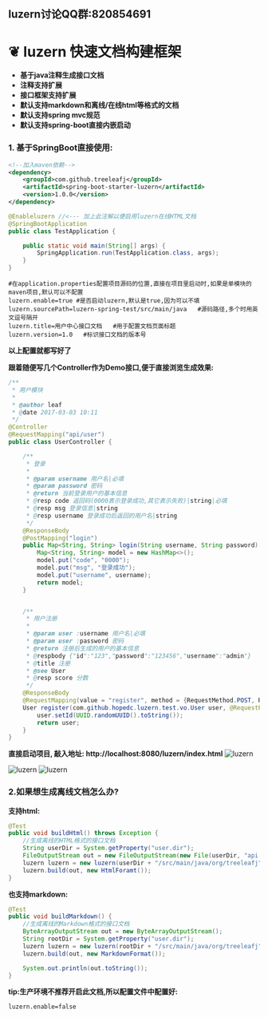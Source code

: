 ## luzern讨论QQ群:820854691

# ❦ luzern 快速文档构建框架

- **基于java注释生成接口文档**
- **注释支持扩展**
- **接口框架支持扩展**
- **默认支持markdown和离线/在线html等格式的文档**
- **默认支持spring mvc规范**
- **默认支持spring-boot直接内嵌启动**


### 1. 基于SpringBoot直接使用:
```xml
<!--加入maven依赖-->
<dependency>
    <groupId>com.github.treeleafj</groupId>
    <artifactId>spring-boot-starter-luzern</artifactId>
    <version>1.0.0</version>
</dependency>
```

```java
@Enableluzern //<--- 加上此注解以便启用luzern在线HTML文档
@SpringBootApplication
public class TestApplication {

    public static void main(String[] args) {
        SpringApplication.run(TestApplication.class, args);
    }
}
```

```
#在application.properties配置项目源码的位置,直接在项目里启动时,如果是单模块的maven项目,默认可以不配置
luzern.enable=true #是否启动luzern,默认是true,因为可以不填
luzern.sourcePath=luzern-spring-test/src/main/java   #源码路径,多个时用英文逗号隔开
luzern.title=用户中心接口文档   #用于配置文档页面标题
luzern.version=1.0   #标识接口文档的版本号
```

**以上配置就都写好了**

**跟着随便写几个Controller作为Demo接口,便于直接浏览生成效果:**
```java
/**
 * 用户模块
 *
 * @author leaf
 * @date 2017-03-03 10:11
 */
@Controller
@RequestMapping("api/user")
public class UserController {

    /**
     * 登录
     *
     * @param username 用户名|必填
     * @param password 密码
     * @return 当前登录用户的基本信息
     * @resp code 返回码(0000表示登录成功,其它表示失败)|string|必填
     * @resp msg 登录信息|string
     * @resp username 登录成功后返回的用户名|string
     */
    @ResponseBody
    @PostMapping("login")
    public Map<String, String> login(String username, String password) {
        Map<String, String> model = new HashMap<>();
        model.put("code", "0000");
        model.put("msg", "登录成功");
        model.put("username", username);
        return model;
    }


    /**
     * 用户注册
     *
     * @param user :username 用户名|必填
     * @param user :password 密码
     * @return 注册后生成的用户的基本信息
     * @respbody {"id":"123","password":"123456","username":"admin"}
     * @title 注册
     * @see User
     * @resp score 分数
     */
    @ResponseBody
    @RequestMapping(value = "register", method = {RequestMethod.POST, RequestMethod.PUT})
    User register(com.github.hopedc.luzern.test.vo.User user, @RequestParam(value = "abc", required = false)List<MultipartFile> list) {
        user.setId(UUID.randomUUID().toString());
        return user;
    }
}
```

**直接启动项目, 敲入地址: http://localhost:8080/luzern/index.html**
<img alt="luzern" src="https://raw.githubusercontent.com/treeleafj/luzern/master/doc/1.jpg">

<img alt="luzern" src="https://raw.githubusercontent.com/treeleafj/luzern/master/doc/2.jpg">

<img alt="luzern" src="https://raw.githubusercontent.com/treeleafj/luzern/master/doc/3.jpg">

### 2.如果想生成离线文档怎么办?
**支持html:**
```java
@Test
public void buildHtml() throws Exception {
    //生成离线的HTML格式的接口文档
    String userDir = System.getProperty("user.dir");
    FileOutputStream out = new FileOutputStream(new File(userDir, "api.html"));
    luzern luzern = new luzern(userDir + "/src/main/java/org/treeleafj", new SpringWebFramework());
    luzern.build(out, new HtmlForamt());
}
```

**也支持markdown:**
```java
@Test
public void buildMarkdown() {
    //生成离线的Markdown格式的接口文档
    ByteArrayOutputStream out = new ByteArrayOutputStream();
    String rootDir = System.getProperty("user.dir");
    luzern luzern = new luzern(rootDir + "/src/main/java/org/treeleafj", new SpringWebFramework());
    luzern.build(out, new MarkdownFormat());

    System.out.println(out.toString());
}
```

**tip:生产环境不推荐开启此文档,所以配置文件中配置好:**
```txt
luzern.enable=false
```
